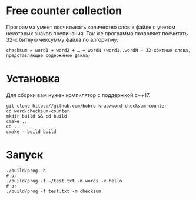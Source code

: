 # Free counter collection #

Программа умеет посчитывать количество слов в файле с учетом некоторых знаков препинания.
Так же программа позволяет посчитать 32-х битную чексумму файла по алгоритму:

```
checksum = word1 + word2 + … + wordN (word1..wordN – 32-хбитные слова, представляющие содержимое файла)
```

# Установка #

Для сборки вам нужен компилятор с поддержкой c++17.


```shell
git clone https://github.com/bobro-krab/word-checksum-counter
cd word-checksum-counter
mkdir build && cd build
cmake ..
cd ..
cmake --build build
```

# Запуск #

```shell
./build/prog -h
# or
./build/prog -f ~/test.txt -m words -v hello
# or
./build/prog -f test.txt -m checksum
```
